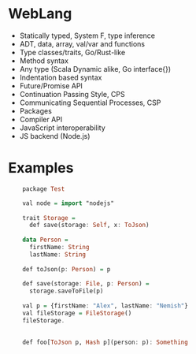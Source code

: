 WebLang
==

- Statically typed, System F, type inference
- ADT, data, array, val/var and functions
- Type classes/traits, Go/Rust-like
- Method syntax
- Any type (Scala Dynamic alike, Go interface{})
- Indentation based syntax 
- Future/Promise API
- Continuation Passing Style, CPS        
- Communicating Sequential Processes, CSP
- Packages
- Compiler API
- JavaScript interoperability
- JS backend (Node.js)

Examples
==
```haskell
    package Test

    val node = import "nodejs"
        
    trait Storage = 
      def save(storage: Self, x: ToJson)
    
    data Person = 
      firstName: String
      lastName: String
      
    def toJson(p: Person) = p  
      
    def save(storage: File, p: Person) = 
      storage.saveToFile(p)    
      
    val p = {firstName: "Alex", lastName: "Nemish"}
    val fileStorage = FileStorage()
    fileStorage.
    
    
    def foo[ToJson p, Hash p](person: p): Something
       
```

